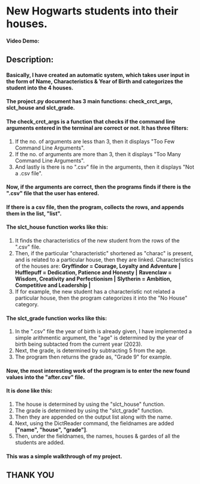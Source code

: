 # New Hogwarts students into their houses.
#### Video Demo:  <URL HERE>
## Description:
#### Basically, I have created an automatic system, which takes user input in the form of Name, Characteristics & Year of Birth and categorizes the student into the 4 houses.
#### The project.py document has 3 main functions: **check_crct_args**, **slct_house** and **slct_grade**.
#### The **check_crct_args** is a function that checks if the command line arguments entered in the terminal are correct or not. It has three filters:
1. If the no. of arguments are less than 3, then it displays "Too Few Command Line Arguments".
2. If the no. of arguments are more than 3, then it displays "Too Many Command Line Arguments".
3. And lastly is there is no ".csv" file in the arguments, then it displays "Not a .csv file".
#### Now, if the arguments are correct, then the programs finds if there is the ".csv" file that the user has entered.
#### If there is a csv file, then the program, collects the rows, and appends them in the list, "list".
#### The **slct_house** function works like this:
1. It finds the characteristics of the new student from the rows of the ".csv" file.
2. Then, if the particular "characteristic" shortened as "charac" is present, and is related to a particular house, then they are linked. Characteristics of the houses are:
**Gryffindor = Courage, Loyalty and Adventure |**
**Hufflepuff = Dedication, Patience and Honesty |**
**Ravenclaw = Wisdom, Creativity and Perfectionism |**
**Slytherin = Ambition, Competitive and Leadership |**
3. If for example, the new student has a characteristic not related a particular house, then the program categorizes it into the "No House" category.
#### The **slct_grade** function works like this:
1. In the ".csv" file the year of birth is already given, I have implemented a simple arithmentic argument, the "age" is determined by the year of birth being subtacted from the current year (2023).
2. Next, the grade, is determined by subtracting 5 from the age.
3. The program then returns the grade as, "Grade 9" for example.
#### Now, the most interesting work of the program is to enter the new found values into the "after.csv" file.
#### It is done like this:
1. The house is determined by using the "slct_house" function.
2. The grade is determined by using the "slct_grade" function.
3. Then they are appended on the output list along with the name.
4. Next, using the DictReader command, the fieldnames are added **["name", "house", "grade"]**.
5. Then, under the fieldnames, the names, houses & gardes of all the students are added.
#### This was a simple walkthrough of my project.
## THANK YOU